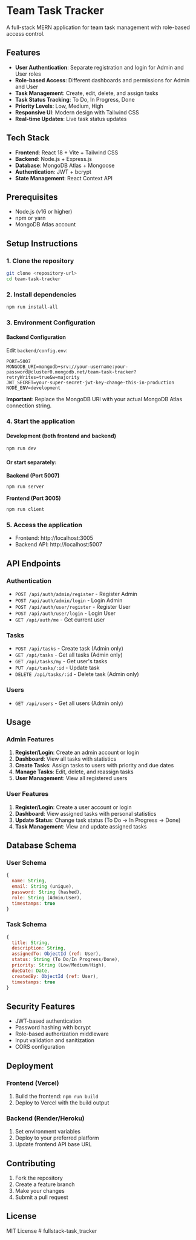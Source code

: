 # Team Task Tracker

A full-stack MERN application for team task management with role-based access control.

## Features

- **User Authentication**: Separate registration and login for Admin and User roles
- **Role-based Access**: Different dashboards and permissions for Admin and User
- **Task Management**: Create, edit, delete, and assign tasks
- **Task Status Tracking**: To Do, In Progress, Done
- **Priority Levels**: Low, Medium, High
- **Responsive UI**: Modern design with Tailwind CSS
- **Real-time Updates**: Live task status updates

## Tech Stack

- **Frontend**: React 18 + Vite + Tailwind CSS
- **Backend**: Node.js + Express.js
- **Database**: MongoDB Atlas + Mongoose
- **Authentication**: JWT + bcrypt
- **State Management**: React Context API

## Prerequisites

- Node.js (v16 or higher)
- npm or yarn
- MongoDB Atlas account

## Setup Instructions

### 1. Clone the repository
```bash
git clone <repository-url>
cd team-task-tracker
```

### 2. Install dependencies
```bash
npm run install-all
```

### 3. Environment Configuration

#### Backend Configuration
Edit `backend/config.env`:
```env
PORT=5007
MONGODB_URI=mongodb+srv://your-username:your-password@cluster0.mongodb.net/team-task-tracker?retryWrites=true&w=majority
JWT_SECRET=your-super-secret-jwt-key-change-this-in-production
NODE_ENV=development
```

**Important**: Replace the MongoDB URI with your actual MongoDB Atlas connection string.

### 4. Start the application

#### Development (both frontend and backend)
```bash
npm run dev
```

#### Or start separately:

**Backend (Port 5007)**
```bash
npm run server
```

**Frontend (Port 3005)**
```bash
npm run client
```

### 5. Access the application
- Frontend: http://localhost:3005
- Backend API: http://localhost:5007

## API Endpoints

### Authentication
- `POST /api/auth/admin/register` - Register Admin
- `POST /api/auth/admin/login` - Login Admin
- `POST /api/auth/user/register` - Register User
- `POST /api/auth/user/login` - Login User
- `GET /api/auth/me` - Get current user

### Tasks
- `POST /api/tasks` - Create task (Admin only)
- `GET /api/tasks` - Get all tasks (Admin only)
- `GET /api/tasks/my` - Get user's tasks
- `PUT /api/tasks/:id` - Update task
- `DELETE /api/tasks/:id` - Delete task (Admin only)

### Users
- `GET /api/users` - Get all users (Admin only)

## Usage

### Admin Features
1. **Register/Login**: Create an admin account or login
2. **Dashboard**: View all tasks with statistics
3. **Create Tasks**: Assign tasks to users with priority and due dates
4. **Manage Tasks**: Edit, delete, and reassign tasks
5. **User Management**: View all registered users

### User Features
1. **Register/Login**: Create a user account or login
2. **Dashboard**: View assigned tasks with personal statistics
3. **Update Status**: Change task status (To Do → In Progress → Done)
4. **Task Management**: View and update assigned tasks

## Database Schema

### User Schema
```javascript
{
  name: String,
  email: String (unique),
  password: String (hashed),
  role: String (Admin/User),
  timestamps: true
}
```

### Task Schema
```javascript
{
  title: String,
  description: String,
  assignedTo: ObjectId (ref: User),
  status: String (To Do/In Progress/Done),
  priority: String (Low/Medium/High),
  dueDate: Date,
  createdBy: ObjectId (ref: User),
  timestamps: true
}
```

## Security Features

- JWT-based authentication
- Password hashing with bcrypt
- Role-based authorization middleware
- Input validation and sanitization
- CORS configuration

## Deployment

### Frontend (Vercel)
1. Build the frontend: `npm run build`
2. Deploy to Vercel with the build output

### Backend (Render/Heroku)
1. Set environment variables
2. Deploy to your preferred platform
3. Update frontend API base URL

## Contributing

1. Fork the repository
2. Create a feature branch
3. Make your changes
4. Submit a pull request

## License

MIT License #   f u l l s t a c k - t a s k _ t r a c k e r  
 